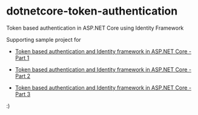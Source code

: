 # dotnetcore-token-authentication
Token based authentication in ASP.NET Core using Identity Framework

Supporting sample project for

* [Token based authentication and Identity framework in ASP.NET Core - Part 1](https://dejanstojanovic.net/aspnet/2018/june/token-based-authentication-in-aspnet-core-part-1/)

* [Token based authentication and Identity framework in ASP.NET Core - Part 2](https://dejanstojanovic.net/aspnet/2018/june/token-based-authentication-in-aspnet-core-part-2/)

* [Token based authentication and Identity framework in ASP.NET Core - Part 3](https://dejanstojanovic.net/aspnet/2018/june/token-based-authentication-in-aspnet-core-part-3/)

:)
